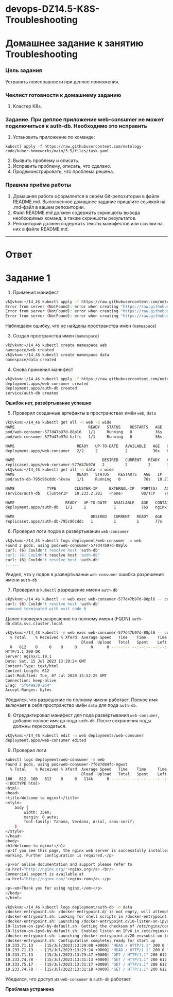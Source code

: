 # devops-DZ14.5-K8S-Troubleshooting

# Домашнее задание к занятию Troubleshooting

### Цель задания

Устранить неисправности при деплое приложения.

### Чеклист готовности к домашнему заданию

1. Кластер K8s.

### Задание. При деплое приложение web-consumer не может подключиться к auth-db. Необходимо это исправить

1. Установить приложение по команде:

```shell
kubectl apply -f https://raw.githubusercontent.com/netology-code/kuber-homeworks/main/3.5/files/task.yaml
```

2. Выявить проблему и описать.
3. Исправить проблему, описать, что сделано.
4. Продемонстрировать, что проблема решена.

### Правила приёма работы

1. Домашняя работа оформляется в своём Git-репозитории в файле README.md. Выполненное домашнее задание пришлите ссылкой на .md-файл в вашем репозитории.
2. Файл README.md должен содержать скриншоты вывода необходимых команд, а также скриншоты результатов.
3. Репозиторий должен содержать тексты манифестов или ссылки на них в файле README.md.

-----

# Ответ

# Задание 1

1. Применил манифест

```bash
vk@vkvm:~/14_4$ kubectl apply -f https://raw.githubusercontent.com/netology-code/kuber-homeworks/main/3.5/files/task.yaml
Error from server (NotFound): error when creating "https://raw.githubusercontent.com/netology-code/kuber-homeworks/main/3.5/files/task.yaml": namespaces "web" not found
Error from server (NotFound): error when creating "https://raw.githubusercontent.com/netology-code/kuber-homeworks/main/3.5/files/task.yaml": namespaces "data" not found
Error from server (NotFound): error when creating "https://raw.githubusercontent.com/netology-code/kuber-homeworks/main/3.5/files/task.yaml": namespaces "data" not found
```

Наблюдаем ошибку, что не найдены пространства имен (`namespace`)

3. Создал пространства имен (`namespace`)

```bash
vk@vkvm:~/14_4$ kubectl create namespace web
namespace/web created
vk@vkvm:~/14_4$ kubectl create namespace data
namespace/data created
```

4. Снова применил манифест

```bash
vk@vkvm:~/14_4$ kubectl apply -f https://raw.githubusercontent.com/netology-code/kuber-homeworks/main/3.5/files/task.yaml
deployment.apps/web-consumer created
deployment.apps/auth-db created
service/auth-db created
```

**Ошибок нет, развёртывание успешно**

5. Проверил созданные артефакты в пространствах имён `web`, `data`

```bash
vk@vkvm:~/14_4$ kubectl get all -n web -o wide
NAME                                READY   STATUS    RESTARTS   AGE   IP             NODE    NOMINATED NODE   READINESS GATES
pod/web-consumer-577d47b97d-88pl6   1/1     Running   0          36s   10.233.71.13   node3   <none>           <none>
pod/web-consumer-577d47b97d-hzlfc   1/1     Running   0          36s   10.233.74.77   node4   <none>           <none>

NAME                           READY   UP-TO-DATE   AVAILABLE   AGE   CONTAINERS   IMAGES                    SELECTOR
deployment.apps/web-consumer   2/2     2            2           36s   busybox      radial/busyboxplus:curl   app=web-consumer

NAME                                      DESIRED   CURRENT   READY   AGE   CONTAINERS   IMAGES                    SELECTOR
replicaset.apps/web-consumer-577d47b97d   2         2         2       36s   busybox      radial/busyboxplus:curl   app=web-consumer,pod-template-hash=577d47b97d
vk@vkvm:~/14_4$ kubectl get all -n data -o wide
NAME                           READY   STATUS    RESTARTS   AGE   IP             NODE    NOMINATED NODE   READINESS GATES
pod/auth-db-795c96cddc-hkvsw   1/1     Running   0          76s   10.233.75.16   node2   <none>           <none>

NAME              TYPE        CLUSTER-IP     EXTERNAL-IP   PORT(S)   AGE   SELECTOR
service/auth-db   ClusterIP   10.233.2.201   <none>        80/TCP    76s   app=auth-db

NAME                      READY   UP-TO-DATE   AVAILABLE   AGE   CONTAINERS   IMAGES         SELECTOR
deployment.apps/auth-db   1/1     1            1           76s   nginx        nginx:1.19.1   app=auth-db

NAME                                 DESIRED   CURRENT   READY   AGE   CONTAINERS   IMAGES         SELECTOR
replicaset.apps/auth-db-795c96cddc   1         1         1       77s   nginx        nginx:1.19.1   app=auth-db,pod-template-hash=795c96cddc
```

6. Проверил логи подов в развёртывании `web-consumer`

```bash
vk@vkvm:~/14_4$ kubectl logs deployment/web-consumer -n web
Found 2 pods, using pod/web-consumer-577d47b97d-88pl6
curl: (6) Couldn't resolve host 'auth-db'
curl: (6) Couldn't resolve host 'auth-db'
curl: (6) Couldn't resolve host 'auth-db'
......
```

Увидел, что у подов в развертывании `web-consumer` ошибка разрешения  имени `auth-db`

7. Проверил в `kubectl` разрешение имени `auth-db`

```bash
vk@vkvm:~/14_4$ kubectl -n web exec web-consumer-577d47b97d-88pl6 -- curl auth-db
curl: (6) Couldn't resolve host 'auth-db'
command terminated with exit code 6
```

Далее проверил разрешение по полному имени (FQDN) `auth-db.data.svc.cluster.local`

```bash
vk@vkvm:~/14_4$ kubectl -n web exec web-consumer-577d47b97d-88pl6 -- curl  -I auth-db.data.svc.cluster.local
  % Total    % Received % Xferd  Average Speed   Time    Time     Time  Current
                                 Dload  Upload   Total   Spent    Left  Speed
  0   612    0     0    0     0      0      0 --:--:-- --:--:-- --:--:--     0
HTTP/1.1 200 OK
Server: nginx/1.19.1
Date: Sat, 15 Jul 2023 13:29:24 GMT
Content-Type: text/html
Content-Length: 612
Last-Modified: Tue, 07 Jul 2020 15:52:25 GMT
Connection: keep-alive
ETag: "5f049a39-264"
Accept-Ranges: bytes
```

Убедился, что разрешение по полному имени работает.
Полное имя включает в себя пространство имён `data` для пода `auth-db`.

8. Отредактировал манифест для пода развёртывания `web-consumer`, добавил полное имя до пода `auth-db`. После сохранения поды должны пересоздаться.

```bash
vk@vkvm:~/14_4$ kubectl edit -n web deployments/web-consumer
deployment.apps/web-consumer edited
```

9. Проверил логи

```bash
kubectl logs deployment/web-consumer -n web
Found 2 pods, using pod/web-consumer-7f687d84fc-mgwst
  % Total    % Received % Xferd  Average Speed   Time    Time     Time  Current
                                 Dload  Upload   Total   Spent    Left  Speed
100   612  100   612    0     0   114k      0 --:--:-- --:--:-- --:--:--  298k
<!DOCTYPE html>
<html>
<head>
<title>Welcome to nginx!</title>
<style>
    body {
        width: 35em;
        margin: 0 auto;
        font-family: Tahoma, Verdana, Arial, sans-serif;
    }
</style>
</head>
<body>
<h1>Welcome to nginx!</h1>
<p>If you see this page, the nginx web server is successfully installed and
working. Further configuration is required.</p>

<p>For online documentation and support please refer to
<a href="http://nginx.org/">nginx.org</a>.<br/>
Commercial support is available at
<a href="http://nginx.com/">nginx.com</a>.</p>

<p><em>Thank you for using nginx.</em></p>
</body>
</html>
```
```bash
vk@vkvm:~/14_4$ kubectl logs deployment/auth-db -n data
/docker-entrypoint.sh: /docker-entrypoint.d/ is not empty, will attempt to perform configuration
/docker-entrypoint.sh: Looking for shell scripts in /docker-entrypoint.d/
/docker-entrypoint.sh: Launching /docker-entrypoint.d/10-listen-on-ipv6-by-default.sh
10-listen-on-ipv6-by-default.sh: Getting the checksum of /etc/nginx/conf.d/default.conf
10-listen-on-ipv6-by-default.sh: Enabled listen on IPv6 in /etc/nginx/conf.d/default.conf
/docker-entrypoint.sh: Launching /docker-entrypoint.d/20-envsubst-on-templates.sh
/docker-entrypoint.sh: Configuration complete; ready for start up
10.233.71.13 - - [15/Jul/2023:13:29:08 +0000] "HEAD / HTTP/1.1" 200 0 "-" "curl/7.35.0" "-"
10.233.71.13 - - [15/Jul/2023:13:29:24 +0000] "HEAD / HTTP/1.1" 200 0 "-" "curl/7.35.0" "-"
10.233.71.13 - - [15/Jul/2023:13:29:47 +0000] "GET / HTTP/1.1" 200 612 "-" "curl/7.35.0" "-"
10.233.74.78 - - [15/Jul/2023:13:31:13 +0000] "GET / HTTP/1.1" 200 612 "-" "curl/7.35.0" "-"
10.233.75.17 - - [15/Jul/2023:13:31:17 +0000] "GET / HTTP/1.1" 200 612 "-" "curl/7.35.0" "-"
10.233.74.78 - - [15/Jul/2023:13:31:18 +0000] "GET / HTTP/1.1" 200 612 "-" "curl/7.35.0" "-"
```

Убедился, что доступ из `web-consumer` в `auth-db` работает. 

**Проблема устранена**
